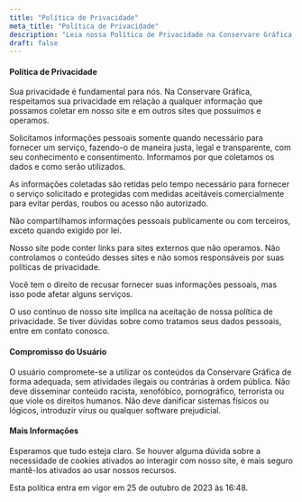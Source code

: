 ```yaml
---
title: "Política de Privacidade"
meta_title: "Política de Privacidade"
description: "Leia nossa Política de Privacidade na Conservare Gráfica. Comprometemo-nos a proteger suas informações. Saiba como usamos e protegemos seus dados enquanto você explora nossos serviços."
draft: false
---
```


#### Política de Privacidade

Sua privacidade é fundamental para nós. Na Conservare Gráfica, respeitamos sua privacidade em relação a qualquer informação que possamos coletar em nosso site e em outros sites que possuímos e operamos.

Solicitamos informações pessoais somente quando necessário para fornecer um serviço, fazendo-o de maneira justa, legal e transparente, com seu conhecimento e consentimento. Informamos por que coletamos os dados e como serão utilizados.

As informações coletadas são retidas pelo tempo necessário para fornecer o serviço solicitado e protegidas com medidas aceitáveis comercialmente para evitar perdas, roubos ou acesso não autorizado.

Não compartilhamos informações pessoais publicamente ou com terceiros, exceto quando exigido por lei.

Nosso site pode conter links para sites externos que não operamos. Não controlamos o conteúdo desses sites e não somos responsáveis por suas políticas de privacidade.

Você tem o direito de recusar fornecer suas informações pessoais, mas isso pode afetar alguns serviços.

O uso contínuo de nosso site implica na aceitação de nossa política de privacidade. Se tiver dúvidas sobre como tratamos seus dados pessoais, entre em contato conosco.

#### Compromisso do Usuário

O usuário compromete-se a utilizar os conteúdos da Conservare Gráfica de forma adequada, sem atividades ilegais ou contrárias à ordem pública. Não deve disseminar conteúdo racista, xenofóbico, pornográfico, terrorista ou que viole os direitos humanos. Não deve danificar sistemas físicos ou lógicos, introduzir vírus ou qualquer software prejudicial.

#### Mais Informações

Esperamos que tudo esteja claro. Se houver alguma dúvida sobre a necessidade de cookies ativados ao interagir com nosso site, é mais seguro mantê-los ativados ao usar nossos recursos.

Esta política entra em vigor em 25 de outubro de 2023 às 16:48.

